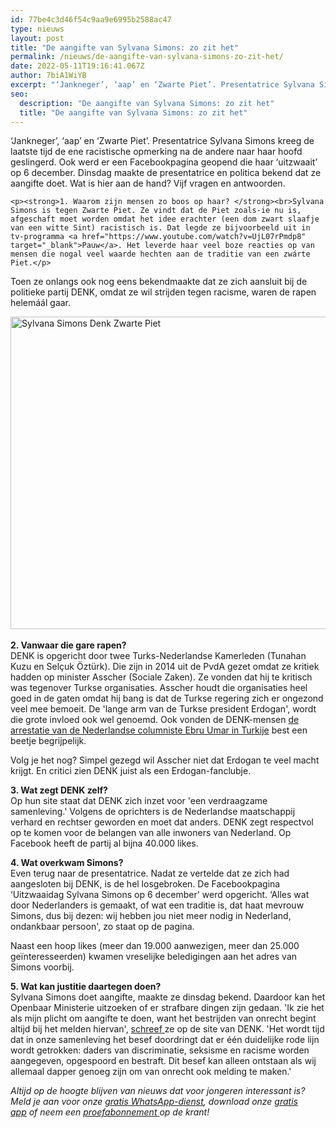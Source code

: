 ```yaml
---
id: 77be4c3d46f54c9aa9e6995b2588ac47
type: nieuws
layout: post
title: "De aangifte van Sylvana Simons: zo zit het"
permalink: /nieuws/de-aangifte-van-sylvana-simons-zo-zit-het/
date: 2022-05-11T19:16:41.067Z
author: 7biA1WiYB
excerpt: "‘Jankneger’, ‘aap’ en ‘Zwarte Piet’. Presentatrice Sylvana Simons kreeg de laatste tijd de ene racistische opmerking na de andere naar haar hoofd geslingerd. Ook werd er een Facebookpagina geopend die haar ‘uitzwaait’ op 6 december. Dinsdag maakte de presentatrice en politica bekend dat ze aangifte doet. Wat is hier aan de hand? Vijf vragen en antwoorden.  "
seo:
  description: "De aangifte van Sylvana Simons: zo zit het"
  title: "De aangifte van Sylvana Simons: zo zit het"
---
```

‘Jankneger’, ‘aap’ en ‘Zwarte Piet’. Presentatrice Sylvana Simons kreeg de laatste tijd de ene racistische opmerking na de andere naar haar hoofd geslingerd. Ook werd er een Facebookpagina geopend die haar ‘uitzwaait’ op 6 december. Dinsdag maakte de presentatrice en politica bekend dat ze aangifte doet. Wat is hier aan de hand? Vijf vragen en antwoorden.  

    <p><strong>1. Waarom zijn mensen zo boos op haar? </strong><br>Sylvana Simons is tegen Zwarte Piet. Ze vindt dat de Piet zoals-ie nu is, afgeschaft moet worden omdat het idee erachter (een dom zwart slaafje van een witte Sint) racistisch is. Dat legde ze bijvoorbeeld uit in tv-programma <a href="https://www.youtube.com/watch?v=UjL07rPmdp8" target="_blank">Pauw</a>. Het leverde haar veel boze reacties op van mensen die nogal veel waarde hechten aan de traditie van een zwárte Piet.</p>
<p>Toen ze onlangs ook nog eens bekendmaakte dat ze zich aansluit bij de politieke partij DENK, omdat ze wil strijden tegen racisme, waren de rapen helemáál gaar. </p>
<p><div class="media media-element-container media-default"><div id="file-19031" class="file file-image file-image-jpeg">

        
  
  <div class="content">
    <img alt="Sylvana Simons Denk Zwarte Piet" title="Foto: ANP" height="500" width="850" class="media-element file-default" src="https://7dagen.netlify.app/sites/default/files/sylvana%201.jpg">  </div>

  
</div>
</div><br><strong>2. Vanwaar die gare rapen?</strong><br>DENK is opgericht door twee Turks-Nederlandse Kamerleden (Tunahan Kuzu en Selçuk Öztürk). Die zijn in 2014 uit de PvdA gezet omdat ze kritiek hadden op minister Asscher (Sociale Zaken). Ze vonden dat hij te kritisch was tegenover Turkse organisaties. Asscher houdt die organisaties heel goed in de gaten omdat hij bang is dat de Turkse regering zich er ongezond veel mee bemoeit. De 'lange arm van de Turkse president Erdogan', wordt die grote invloed ook wel genoemd. Ook vonden de DENK-mensen <a href="http:///www.sevendays.nl/ebruumar">de arrestatie van de Nederlandse columniste Ebru Umar in Turkije</a> best een beetje begrijpelijk.
<p>Volg je het nog? Simpel gezegd wil Asscher niet dat Erdogan te veel macht krijgt. En critici zien DENK juist als een Erdogan-fanclubje.</p>
<p><strong>3. Wat zegt DENK zelf?</strong><br>Op hun site staat dat DENK zich inzet voor 'een verdraagzame samenleving.' Volgens de oprichters is de Nederlandse maatschappij verhard en rechtser geworden en moet dat anders. DENK zegt respectvol op te komen voor de belangen van alle inwoners van Nederland. Op Facebook heeft de partij al bijna 40.000 likes.  </p>
<p><b>4. Wat overkwam Simons?</b><br>Even terug naar de presentatrice. Nadat ze vertelde dat ze zich had aangesloten bij DENK, is de hel losgebroken. De Facebookpagina ‘Uitzwaaidag Sylvana Simons op 6 december' werd opgericht. ‘Alles wat door Nederlanders is gemaakt, of wat een traditie is, dat haat mevrouw Simons, dus bij dezen: wij hebben jou niet meer nodig in Nederland, ondankbaar persoon', zo staat op de pagina. </p>
<p>Naast een hoop likes (meer dan 19.000 aanwezigen, meer dan 25.000 geïnteresseerden) kwamen vreselijke beledigingen aan het adres van Simons voorbij. </p>
<p><strong>5. Wat kan justitie daartegen doen?</strong><br>Sylvana Simons doet aangifte, maakte ze dinsdag bekend. Daardoor kan het Openbaar Ministerie uitzoeken of er strafbare dingen zijn gedaan. 'Ik zie het als mijn plicht om aangifte te doen, want het bestrijden van onrecht begint altijd bij het melden hiervan', <a href="https://www.bewegingdenk.nl/rechtvaardige-samenleving/sylvana-simons-doet-aangifte-racisme" target="_blank">schreef </a>ze op de site van DENK. 'Het wordt tijd dat in onze samenleving het besef doordringt dat er één duidelijke rode lijn wordt getrokken: daders van discriminatie, seksisme en racisme worden aangegeven, opgespoord en bestraft. Dit besef kan alleen ontstaan als wij allemaal dapper genoeg zijn om van onrecht ook melding te maken.' </p>
<p><em>Altijd op de hoogte blijven van nieuws dat voor jongeren interessant is? Meld je aan voor onze <a href="https://7dagen.netlify.app/whatsapp">gratis WhatsApp-dienst</a>, download onze <a href="https://7dagen.netlify.app/app">gratis app</a> of neem een <a href="https://abonneren.sevendays.nl/abonneren/abonnementen/ae/artikel">proefabonnement </a>op de krant!</em></p>  

